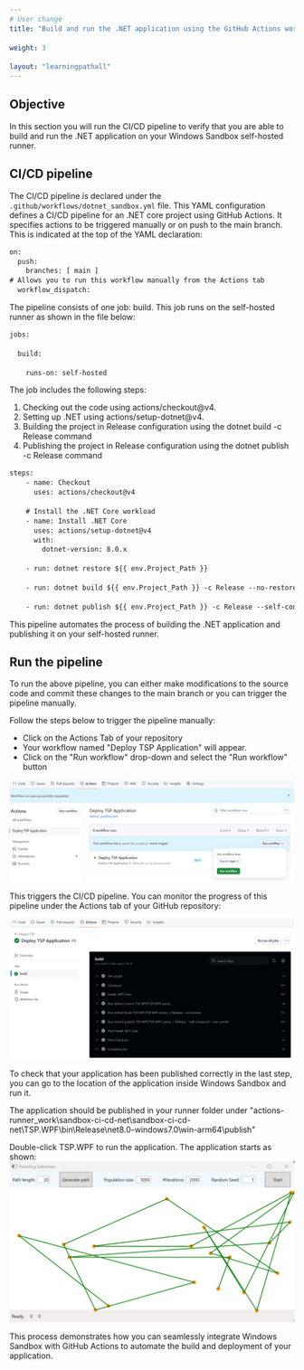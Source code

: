 ```yaml
---
# User change
title: "Build and run the .NET application using the GitHub Actions workflow"

weight: 3

layout: "learningpathall"
---
```


## Objective
In this section you will run the CI/CD pipeline to verify that you are able to build and run the .NET application on your Windows Sandbox self-hosted runner.

## CI/CD pipeline
The CI/CD pipeline is declared under the `.github/workflows/dotnet_sandbox.yml` file. This YAML configuration defines a CI/CD pipeline for an .NET core project using GitHub Actions. It specifies actions to be triggered manually or on push to the main branch. This is indicated at the top of the YAML declaration:
```XML
on:
  push: 
    branches: [ main ]
# Allows you to run this workflow manually from the Actions tab
  workflow_dispatch:
```

The pipeline consists of one job: build. This job runs on the self-hosted runner as shown in the file below:

```XML
jobs:

  build:

    runs-on: self-hosted  
```
The job includes the following steps:
1. Checking out the code using actions/checkout@v4.
2. Setting up .NET using actions/setup-dotnet@v4.
3. Building the project in Release configuration using the dotnet build -c Release command
4. Publishing the project in Release configuration using the dotnet publish -c Release command

```XML
steps:
    - name: Checkout
      uses: actions/checkout@v4

    # Install the .NET Core workload
    - name: Install .NET Core
      uses: actions/setup-dotnet@v4
      with:
        dotnet-version: 8.0.x

    - run: dotnet restore ${{ env.Project_Path }}

    - run: dotnet build ${{ env.Project_Path }} -c Release --no-restore

    - run: dotnet publish ${{ env.Project_Path }} -c Release --self-contained -r win-arm64
```

This pipeline automates the process of building the .NET application and publishing it on your self-hosted runner.

## Run the pipeline
To run the above pipeline, you can either make modifications to the source code and commit these changes to the main branch or you can trigger the pipeline manually. 

Follow the steps below to trigger the pipeline manually:

* Click on the Actions Tab of your repository
* Your workflow named "Deploy TSP Application" will appear.
* Click on the "Run workflow" drop-down and select the "Run workflow" button

![img4](win_sandbox_4.png)

This triggers the CI/CD pipeline. You can monitor the progress of this pipeline under the Actions tab of your GitHub repository:

![img5](win_sandbox_5.png)

To check that your application has been published correctly in the last step, you can go to the location of the application inside Windows Sandbox and run it.

The application should be published in your runner folder under "actions-runner\_work\sandbox-ci-cd-net\sandbox-ci-cd-net\TSP.WPF\bin\Release\net8.0-windows7.0\win-arm64\publish\"

Double-click TSP.WPF to run the application. The application starts as shown:
![img6](../win_net/net12.png)

This process demonstrates how you can seamlessly integrate Windows Sandbox with GitHub Actions to automate the build and deployment of your application.


